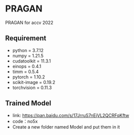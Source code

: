 # PRAGAN
PRAGAN for accv 2022

## Requirement

- python = 3.7.12
- numpy = 1.21.5
- cudatoolkit = 11.3.1
- einops = 0.4.1
- timm = 0.5.4
- pytorch = 1.10.2
- scikit-image = 0.19.2
- torchvision = 0.11.3

## Trained Model
- link: https://pan.baidu.com/s/17JrruS7nEjVL2QCRFqKftw 
- code：no5x
- Create a new folder named Model and put them in it
